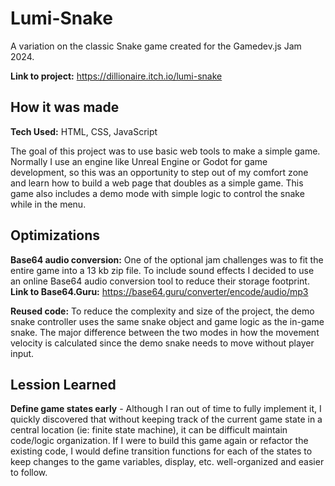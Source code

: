 # Lumi-Snake

A variation on the classic Snake game created for the Gamedev.js Jam 2024.

**Link to project:** https://dillionaire.itch.io/lumi-snake

## How it was made

**Tech Used:** HTML, CSS, JavaScript

The goal of this project was to use basic web tools to make a simple game. Normally I use an engine like Unreal Engine or Godot for game development, so this was an opportunity to step out of my comfort zone and learn how to build a web page that doubles as a simple game. This game also includes a demo mode with simple logic to control the snake while in the menu.

## Optimizations

 **Base64 audio conversion:** One of the optional jam challenges was to fit the entire game into a 13 kb zip file. To include sound effects I decided to use an online Base64 audio conversion tool to reduce their storage footprint. **Link to Base64.Guru:** https://base64.guru/converter/encode/audio/mp3

 **Reused code:** To reduce the complexity and size of the project, the demo snake controller uses the same snake object and game logic as the in-game snake. The major difference between the two modes in how the movement velocity is calculated since the demo snake needs to move without player input.

 ## Lession Learned

 **Define game states early** - Although I ran out of time to fully implement it, I quickly discovered that without keeping track of the current game state in a central location (ie: finite state machine), it can be difficult maintain code/logic organization. If I were to build this game again or refactor the existing code, I would define transition functions for each of the states to keep changes to the game variables, display, etc. well-organized and easier to follow.

